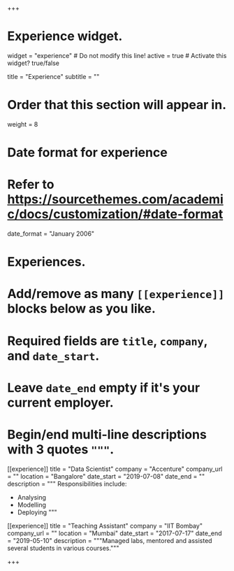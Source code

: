 +++
# Experience widget.
widget = "experience"  # Do not modify this line!
active = true  # Activate this widget? true/false

title = "Experience"
subtitle = ""

# Order that this section will appear in.
weight = 8

# Date format for experience
#   Refer to https://sourcethemes.com/academic/docs/customization/#date-format
date_format = "January 2006"

# Experiences.
#   Add/remove as many `[[experience]]` blocks below as you like.
#   Required fields are `title`, `company`, and `date_start`.
#   Leave `date_end` empty if it's your current employer.
#   Begin/end multi-line descriptions with 3 quotes `"""`.
[[experience]]
  title = "Data Scientist"
  company = "Accenture"
  company_url = ""
  location = "Bangalore"
  date_start = "2019-07-08"
  date_end = ""
  description = """
  Responsibilities include:
  
  * Analysing
  * Modelling
  * Deploying
  """

[[experience]]
  title = "Teaching Assistant"
  company = "IIT Bombay"
  company_url = ""
  location = "Mumbai"
  date_start = "2017-07-17"
  date_end = "2019-05-10"
  description = """Managed labs, mentored and assisted several students in various courses."""

+++
